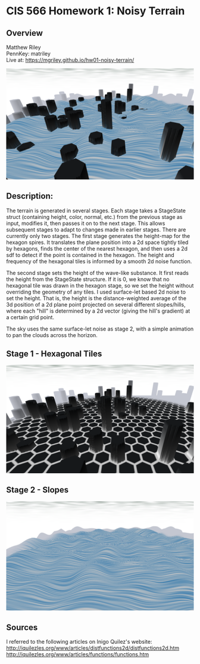 # CIS 566 Homework 1: Noisy Terrain

## Overview

Matthew Riley\
PennKey: matriley\
Live at: https://mgriley.github.io/hw01-noisy-terrain/

![](demo_shot.png)

## Description:

The terrain is generated in several stages. Each stage takes a StageState struct (containing height, color, normal, etc.) from the previous stage as input, modifies it, then passes it on to the next stage. This allows subsequent stages to adapt to changes made in earlier stages. There are currently only two stages. The first stage generates the height-map for the hexagon spires. It translates the plane position into a 2d space tightly tiled by hexagons, finds the center of the nearest hexagon, and then uses a 2d sdf to detect if the point is contained in the hexagon. The height and frequency of the hexagonal tiles is informed by a smooth 2d noise function. 

The second stage sets the height of the wave-like substance. It first reads the height from the StageState structure. If it is 0, we know that no hexagonal tile was drawn in the hexagon stage, so we set the height without overriding the geometry of any tiles. I used surface-let based 2d noise to set the height. That is, the height is the distance-weighted average of the 3d position of a 2d plane point projected on several different slopes/hills, where each "hill" is determined by a 2d vector (giving the hill's gradient) at a certain grid point.  

The sky uses the same surface-let noise as stage 2, with a simple animation to pan the clouds across the horizon.

## Stage 1 - Hexagonal Tiles

![](stage1_shot.png)

## Stage 2 - Slopes

![](stage2_shot.png)

## Sources

I referred to the following articles on Inigo Quilez's website:
http://iquilezles.org/www/articles/distfunctions2d/distfunctions2d.htm
http://iquilezles.org/www/articles/functions/functions.htm

